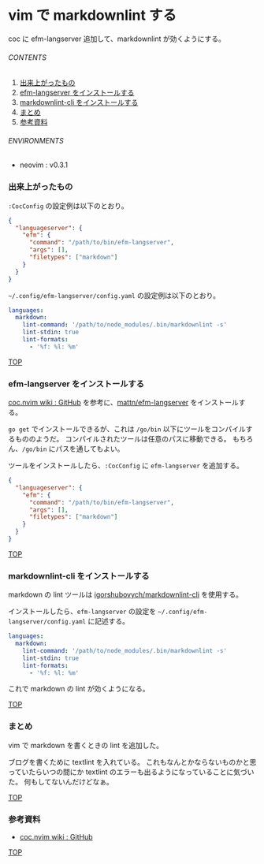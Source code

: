 # vim で markdownlint する
<a id="top"></a>

coc に efm-langserver 追加して、markdownlint が効くようにする。

###### CONTENTS

1. [出来上がったもの](#outcome)
1. [efm-langserver をインストールする](#install-efm-langserver)
1. [markdownlint-cli をインストールする](#install-markdownlint-cli)
1. [まとめ](#postscript)
1. [参考資料](#reference)


###### ENVIRONMENTS

- neovim : v0.3.1


<a id="outcome"></a>
### 出来上がったもの

`:CocConfig` の設定例は以下のとおり。

```json
{
  "languageserver": {
    "efm": {
      "command": "/path/to/bin/efm-langserver",
      "args": [],
      "filetypes": ["markdown"]
    }
  }
}
```

`~/.config/efm-langserver/config.yaml` の設定例は以下のとおり。

```yaml
languages:
  markdown:
    lint-command: '/path/to/node_modules/.bin/markdownlint -s'
    lint-stdin: true
    lint-formats:
      - '%f: %l: %m'
```


[TOP](#top)
<a id="install-efm-langserver"></a>
### efm-langserver をインストールする

[coc.nvim wiki : GitHub](https://github.com/neoclide/coc.nvim/wiki/Language-servers#vimerbmarkdown) を参考に、[mattn/efm-langserver](https://github.com/mattn/efm-langserver) をインストールする。

`go get` でインストールできるが、これは `/go/bin` 以下にツールをコンパイルするもののようだ。
コンパイルされたツールは任意のパスに移動できる。
もちろん、`/go/bin` にパスを通してもよい。

ツールをインストールしたら、`:CocConfig` に `efm-langserver` を追加する。

```json
{
  "languageserver": {
    "efm": {
      "command": "/path/to/bin/efm-langserver",
      "args": [],
      "filetypes": ["markdown"]
    }
  }
}
```


[TOP](#top)
<a id="install-markdownlint-cli"></a>
### markdownlint-cli をインストールする

markdown の lint ツールは [igorshubovych/markdownlint-cli](https://github.com/igorshubovych/markdownlint-cli) を使用する。

インストールしたら、`efm-langserver` の設定を `~/.config/efm-langserver/config.yaml` に記述する。

```yaml
languages:
  markdown:
    lint-command: '/path/to/node_modules/.bin/markdownlint -s'
    lint-stdin: true
    lint-formats:
      - '%f: %l: %m'
```

これで markdown の lint が効くようになる。


[TOP](#top)
<a id="postscript"></a>
### まとめ

vim で markdown を書くときの lint を追加した。

ブログを書くために textlint を入れている。
これもなんとかならないものかと思っていたらいつの間にか textlint のエラーも出るようになっていることに気づいた。
何もしてないんだけどなぁ。


[TOP](#top)
<a id="reference"></a>
### 参考資料

- [coc.nvim wiki : GitHub](https://github.com/neoclide/coc.nvim/wiki/Language-servers#vimerbmarkdown)


[TOP](#top)
